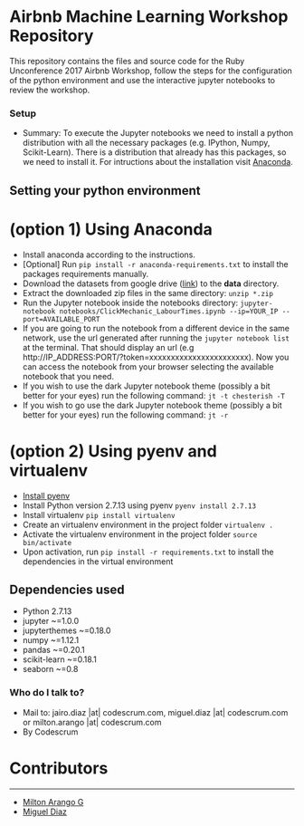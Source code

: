 # Airbnb Machine Learning Workshop Repository #

This repository contains the files and source code for the Ruby Unconference 2017 Airbnb Workshop, follow the steps for the configuration of
the python environment and use the interactive jupyter notebooks to review the workshop.

### Setup ###

* Summary: To execute the Jupyter notebooks we need to install a python distribution with all the necessary packages (e.g. IPython, Numpy, Scikit-Learn). There is a distribution that already has this packages, so we need to install it. For intructions about the installation visit [Anaconda](https://docs.anaconda.com/anaconda/install/).

## Setting your python environment

# (option 1) Using Anaconda

- Install anaconda according to the instructions.
- [Optional] Run ```pip install -r anaconda-requirements.txt``` to install the packages requirements manually.
- Download the datasets from google drive ([link](https://drive.google.com/open?id=0B-LN0hetu-kcWExqV29IbkJ5TlU)) to the __data__ directory.
- Extract the downloaded zip files in the same directory: ```unzip *.zip```
- Run the Jupyter notebook inside the notebooks directory: ```jupyter-notebook notebooks/ClickMechanic_LabourTimes.ipynb --ip=YOUR_IP --port=AVAILABLE_PORT```
- If you are going to run the notebook from a different device in the same network, use the url generated after running the ```jupyter notebook list``` at the terminal. That should display an url (e.g http://IP_ADDRESS:PORT/?token=xxxxxxxxxxxxxxxxxxxxxxx). Now you can access the notebook from your browser selecting the available notebook that you need.
- If you wish to use the dark Jupyter notebook theme (possibly a bit better for your eyes) run the following command: ```jt -t chesterish -T```
- If you wish to go use the dark Jupyter notebook theme (possibly a bit better for your eyes) run the following command: ```jt -r```

# (option 2) Using pyenv and virtualenv

- [Install pyenv](https://github.com/pyenv/pyenv)
- Install Python version 2.7.13 using pyenv ```pyenv install 2.7.13```
- Install virtualenv ```pip install virtualenv```
- Create an virtualenv environment in the project folder ```virtualenv .```
- Activate the virtualenv environment in the project folder ```source bin/activate```
- Upon activation, run ```pip install -r requirements.txt``` to install the dependencies in the virtual environment


## Dependencies used

- Python 2.7.13
- jupyter ~=1.0.0
- jupyterthemes ~=0.18.0
- numpy ~=1.12.1
- pandas ~=0.20.1
- scikit-learn ~=0.18.1
- seaborn ~=0.8

### Who do I talk to? ###

* Mail to: jairo.diaz |at| codescrum.com, miguel.diaz |at| codescrum.com or milton.arango |at| codescrum.com
* By Codescrum

# Contributors
* * *
* [Milton Arango G](https://bitbucket.org/marangog/)
* [Miguel Diaz](https://bitbucket.org/gato_omega/)
